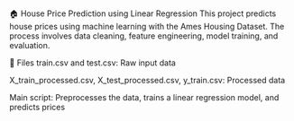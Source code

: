 🏠 House Price Prediction using Linear Regression
This project predicts house prices using machine learning with the Ames Housing Dataset. The process involves data cleaning, feature engineering, model training, and evaluation.

📂 Files
train.csv and test.csv: Raw input data

X_train_processed.csv, X_test_processed.csv, y_train.csv: Processed data

Main script: Preprocesses the data, trains a linear regression model, and predicts prices
